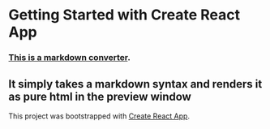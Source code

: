 # Getting Started with Create React App


### [This is a markdown converter](https://bestbynature.github.io/converter). 


## It simply takes a markdown syntax and renders it as pure html in the preview window


This project was bootstrapped with [Create React App](https://github.com/facebook/create-react-app).




